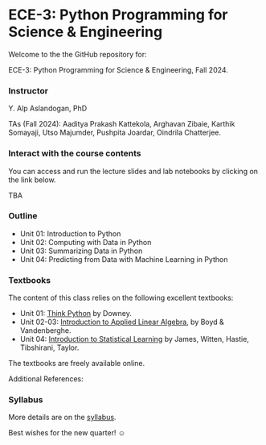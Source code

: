 # ECE-3: Python Programming for Science & Engineering

Welcome to the the GitHub repository for:

ECE-3: Python Programming for Science & Engineering, Fall 2024.

### Instructor

Y. Alp Aslandogan, PhD

TAs (Fall 2024): Aaditya Prakash Kattekola, Arghavan Zibaie, Karthik Somayaji, Utso Majumder, Pushpita Joardar, Oindrila Chatterjee.

### Interact with the course contents

You can access and run the lecture slides and lab notebooks by clicking on the link below.

TBA

### Outline

- Unit 01: Introduction to Python
- Unit 02: Computing with Data in Python
- Unit 03: Summarizing Data in Python
- Unit 04: Predicting from Data with Machine Learning in Python


### Textbooks

The content of this class relies on the following excellent textbooks:
- Unit 01: [Think Python](https://greenteapress.com/wp/think-python-2e/) by Downey.
- Unit 02-03: [Introduction to Applied Linear Algebra](https://web.stanford.edu/~boyd/vmls/vmls.pdf), by Boyd & Vandenberghe.
- Unit 04: [Introduction to Statistical Learning](https://www.statlearning.com/) by James, Witten, Hastie, Tibshirani, Taylor.

The textbooks are freely available online. 

Additional References:


### Syllabus

More details are on the [syllabus](https://github.com/alp1991/ECE3_FALL24/blob/main/ece3_syllabus.pdf).

Best wishes for the new quarter! ☺
